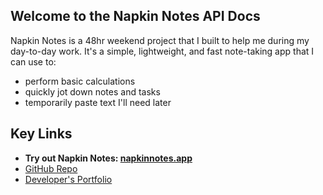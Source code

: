 ## Welcome to the Napkin Notes API Docs

Napkin Notes is a 48hr weekend project that I built to help me during my day-to-day work.
It's a simple, lightweight, and fast note-taking app that I can use to:

* perform basic calculations
* quickly jot down notes and tasks
* temporarily paste text I'll need later


## Key Links

* **Try out Napkin Notes: [napkinnotes.app](https://napkinnotes.app)**
* [GitHub Repo](https://github.com/thalida/napkinnotes)
* [Developer's Portfolio](https://thalida.com)
